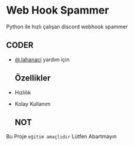# Web Hook Spammer

Python ile hızlı çalışan discord webhook spammer

## CODER

- [@.lahanaci](https://discord.gg/santes) yardım için

  ## Özellikler

- Hızlılık
- Kolay Kullanım

  ## NOT

Bu Proje `eğitim amaçlıdır` Lütfen Abartmayın


